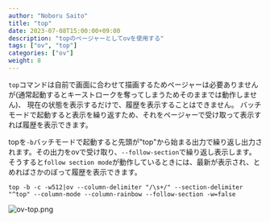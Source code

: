 ```yaml
---
author: "Noboru Saito"
title: "top"
date: 2023-07-08T15:00:00+09:00
description: "topのページャーとしてovを使用する"
tags: ["ov", "top"]
categories: ["ov"]
weight: 8
---
```


`top`コマンドは自前で画面に合わせて描画するためページャーは必要ありませんが(通常起動するとキーストロークを奪ってしまうためそのままでは動作しません)、
現在の状態を表示するだけで、履歴を表示することはできません。
バッチモードで起動すると表示を繰り返すため、それをページャーで受け取って表示すれば履歴を表示できます。

topを`-b`バッチモードで起動すると先頭が"top"から始まる出力で繰り返し出力されます。その出力をovで受け取り、`--follow-section`で繰り返し表示します。
そうすると`follow section mode`が動作しているときには、最新が表示され、とめればさかのぼって履歴を表示できます。

```console
top -b -c -w512|ov --column-delimiter "/\s+/" --section-delimiter "^top" --column-mode --column-rainbow --follow-section -w=false
```


![ov-top.png](/ov/ov-top.gif)
